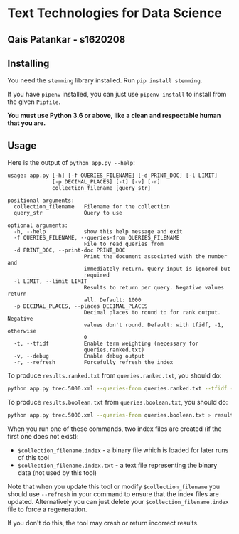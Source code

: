 # Text Technologies for Data Science
## Qais Patankar - s1620208

## Installing

You need the `stemming` library installed. Run `pip install stemming`.

If you have `pipenv` installed, you can just use `pipenv install` to install from the given `Pipfile`.

**You must use Python 3.6 or above, like a clean and respectable human that you are.**

## Usage

Here is the output of `python app.py --help`:

```
usage: app.py [-h] [-f QUERIES_FILENAME] [-d PRINT_DOC] [-l LIMIT]
              [-p DECIMAL_PLACES] [-t] [-v] [-r]
              collection_filename [query_str]

positional arguments:
  collection_filename   Filename for the collection
  query_str             Query to use

optional arguments:
  -h, --help            show this help message and exit
  -f QUERIES_FILENAME, --queries-from QUERIES_FILENAME
                        File to read queries from
  -d PRINT_DOC, --print-doc PRINT_DOC
                        Print the document associated with the number and
                        immediately return. Query input is ignored but
                        required
  -l LIMIT, --limit LIMIT
                        Results to return per query. Negative values return
                        all. Default: 1000
  -p DECIMAL_PLACES, --places DECIMAL_PLACES
                        Decimal places to round to for rank output. Negative
                        values don't round. Default: with tfidf, -1, otherwise
                        0
  -t, --tfidf           Enable term weighting (necessary for
                        queries.ranked.txt)
  -v, --debug           Enable debug output
  -r, --refresh         Forcefully refresh the index
```

To produce `results.ranked.txt` from `queries.ranked.txt`, you should do:

```bash
python app.py trec.5000.xml --queries-from queries.ranked.txt --tfidf --places 4 > results.ranked.txt
```

To produce `results.boolean.txt` from `queries.boolean.txt`, you should do:

```bash
python app.py trec.5000.xml --queries-from queries.boolean.txt > results.boolean.txt
```

When you run one of these commands, two index files are created (if the first one does not exist):

- `$collection_filename.index` - a binary file which is loaded for later runs of this tool
- `$collection_filename.index.txt` - a text file representing the binary data (not used by this tool)

Note that when you update this tool or modify `$collection_filename` you should use `--refresh` in
your command to ensure that the index files are updated. Alternatively you can just delete
your `$collection_filename.index` file to force a regeneration.

If you don't do this, the tool may crash or return incorrect results.
